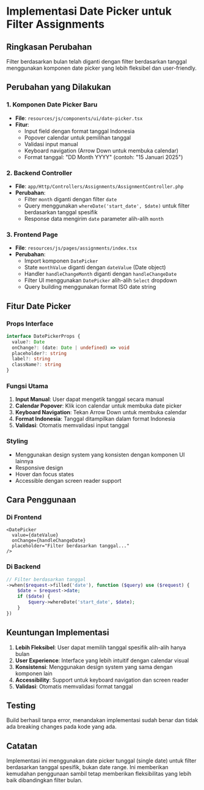 # Implementasi Date Picker untuk Filter Assignments

## Ringkasan Perubahan

Filter berdasarkan bulan telah diganti dengan filter berdasarkan tanggal menggunakan komponen date picker yang lebih fleksibel dan user-friendly.

## Perubahan yang Dilakukan

### 1. Komponen Date Picker Baru
- **File**: `resources/js/components/ui/date-picker.tsx`
- **Fitur**:
  - Input field dengan format tanggal Indonesia
  - Popover calendar untuk pemilihan tanggal
  - Validasi input manual
  - Keyboard navigation (Arrow Down untuk membuka calendar)
  - Format tanggal: "DD Month YYYY" (contoh: "15 Januari 2025")

### 2. Backend Controller
- **File**: `app/Http/Controllers/Assignments/AssignmentController.php`
- **Perubahan**:
  - Filter `month` diganti dengan filter `date`
  - Query menggunakan `whereDate('start_date', $date)` untuk filter berdasarkan tanggal spesifik
  - Response data mengirim `date` parameter alih-alih `month`

### 3. Frontend Page
- **File**: `resources/js/pages/assignments/index.tsx`
- **Perubahan**:
  - Import komponen `DatePicker`
  - State `monthValue` diganti dengan `dateValue` (Date object)
  - Handler `handleChangeMonth` diganti dengan `handleChangeDate`
  - Filter UI menggunakan `DatePicker` alih-alih `Select` dropdown
  - Query building menggunakan format ISO date string

## Fitur Date Picker

### Props Interface
```typescript
interface DatePickerProps {
  value?: Date
  onChange?: (date: Date | undefined) => void
  placeholder?: string
  label?: string
  className?: string
}
```

### Fungsi Utama
1. **Input Manual**: User dapat mengetik tanggal secara manual
2. **Calendar Popover**: Klik icon calendar untuk membuka date picker
3. **Keyboard Navigation**: Tekan Arrow Down untuk membuka calendar
4. **Format Indonesia**: Tanggal ditampilkan dalam format Indonesia
5. **Validasi**: Otomatis memvalidasi input tanggal

### Styling
- Menggunakan design system yang konsisten dengan komponen UI lainnya
- Responsive design
- Hover dan focus states
- Accessible dengan screen reader support

## Cara Penggunaan

### Di Frontend
```tsx
<DatePicker
  value={dateValue}
  onChange={handleChangeDate}
  placeholder="Filter berdasarkan tanggal..."
/>
```

### Di Backend
```php
// Filter berdasarkan tanggal
->when($request->filled('date'), function ($query) use ($request) {
    $date = $request->date;
    if ($date) {
        $query->whereDate('start_date', $date);
    }
})
```

## Keuntungan Implementasi

1. **Lebih Fleksibel**: User dapat memilih tanggal spesifik alih-alih hanya bulan
2. **User Experience**: Interface yang lebih intuitif dengan calendar visual
3. **Konsistensi**: Menggunakan design system yang sama dengan komponen lain
4. **Accessibility**: Support untuk keyboard navigation dan screen reader
5. **Validasi**: Otomatis memvalidasi format tanggal

## Testing

Build berhasil tanpa error, menandakan implementasi sudah benar dan tidak ada breaking changes pada kode yang ada.

## Catatan

Implementasi ini menggunakan date picker tunggal (single date) untuk filter berdasarkan tanggal spesifik, bukan date range. Ini memberikan kemudahan penggunaan sambil tetap memberikan fleksibilitas yang lebih baik dibandingkan filter bulan.
